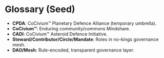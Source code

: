 # Glossary (Seed)
- **CPDA**: CoCivium™ Planetary Defence Alliance (temporary umbrella).
- **CoCivium™**: Enduring community/commons Mindshare.
- **CADI**: CoCivium™ Asteroid Defence Initiative.
- **Steward/Contributor/Circle/Mandate**: Roles in no-kings governance mesh.
- **DAO/Mesh**: Rule-encoded, transparent governance layer.

